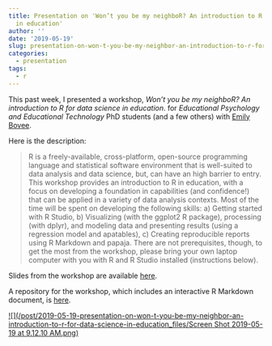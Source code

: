 ```yaml
---
title: Presentation on 'Won’t you be my neighboR? An introduction to R for data science
  in education'
author: ''
date: '2019-05-19'
slug: presentation-on-won-t-you-be-my-neighbor-an-introduction-to-r-for-data-science-in-education
categories:
  - presentation
tags:
  - r
---
```


This past week, I presented a workshop, *Won’t you be my neighboR? An introduction to R for data science in education*.  for *Educational Psychology and Educational Technology* PhD students (and a few others) with [Emily Bovee](https://github.com/emilybovee).

Here is the description:

> R is a freely-available, cross-platform, open-source programming language and statistical software environment that is well-suited to data analysis and data science, but, can have an high barrier to entry. This workshop provides an introduction to R in education, with a focus on developing a foundation in capabilities (and confidence!) that can be applied in a variety of data analysis contexts. Most of the time will be spent on developing the following skills: a) Getting started with R Studio, b) Visualizing (with the ggplot2 R package), processing (with dplyr), and modeling data and presenting results (using a regression model and apatables), c) Creating reproducible reports using R Markdown and papaja. There are not prerequisites, though, to get the most from the workshop, please bring your own laptop computer with you with R and R Studio installed (instructions below).

Slides from the workshop are available [here](https://jrosen48.github.io/MSU-workshop-2019/#1).

A repository for the workshop, which includes an interactive R Markdown document, is [here](https://github.com/jrosen48/MSU-workshop-2019).

[![](/post/2019-05-19-presentation-on-won-t-you-be-my-neighbor-an-introduction-to-r-for-data-science-in-education_files/Screen Shot 2019-05-19 at 9.12.10 AM.png)](https://jrosen48.github.io/MSU-workshop-2019)